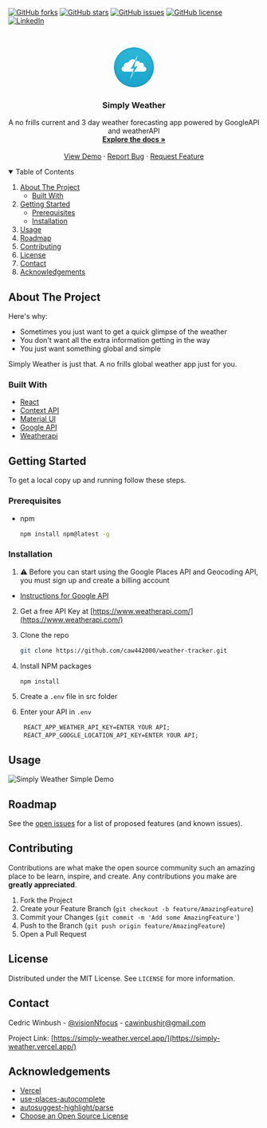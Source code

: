 <!--
*** Thanks for checking out the Best-README-Template. If you have a suggestion
*** that would make this better, please fork the repo and create a pull request
*** or simply open an issue with the tag "enhancement".
*** Thanks again! Now go create something AMAZING! :D
-->

<!-- PROJECT SHIELDS -->
<!--
*** I'm using markdown "reference style" links for readability.
*** Reference links are enclosed in brackets [ ] instead of parentheses ( ).
*** See the bottom of this document for the declaration of the reference variables
*** for contributors-url, forks-url, etc. This is an optional, concise syntax you may use.
*** https://www.markdownguide.org/basic-syntax/#reference-style-links
-->



[![GitHub forks][forks-shield]][forks-url]
[![GitHub stars][stars-shield]][stars-url]
[![GitHub issues][issues-shield]][issues-url]
[![GitHub license][license-shield]][license-url]
[![LinkedIn][linkedin-shield]][linkedin-url]



<!-- PROJECT LOGO -->
<br />
<p align="center">
  <a href="https://github.com/caw442000/weather-tracker">
    <img src="src/assets/images/weather.png" alt="Logo" width="80" height="80">
  </a>

  <h3 align="center">Simply Weather</h3>

  <p align="center">
    A no frills current and 3 day weather forecasting app powered by GoogleAPI and weatherAPI
    <br />
    <a href="https://github.com/caw442000/weather-tracker"><strong>Explore the docs »</strong></a>
    <br />
    <br />
    <a href="https://github.com/caw442000/weather-tracker">View Demo</a>
    ·
    <a href="https://github.com/caw442000/weather-tracker/issues">Report Bug</a>
    ·
    <a href="https://github.com/caw442000/weather-tracker/issues">Request Feature</a>
  </p>
</p>

<!-- TABLE OF CONTENTS -->
<details open="open">
  <summary>Table of Contents</summary>
  <ol>
    <li>
      <a href="#about-the-project">About The Project</a>
      <ul>
        <li><a href="#built-with">Built With</a></li>
      </ul>
    </li>
    <li>
      <a href="#getting-started">Getting Started</a>
      <ul>
        <li><a href="#prerequisites">Prerequisites</a></li>
        <li><a href="#installation">Installation</a></li>
      </ul>
    </li>
    <li><a href="#usage">Usage</a></li>
    <li><a href="#roadmap">Roadmap</a></li>
    <li><a href="#contributing">Contributing</a></li>
    <li><a href="#license">License</a></li>
    <li><a href="#contact">Contact</a></li>
    <li><a href="#acknowledgements">Acknowledgements</a></li>
  </ol>
</details>

<!-- ABOUT THE PROJECT -->

## About The Project


Here's why:

- Sometimes you just want to get a quick glimpse of the weather
- You don't want all the extra information getting in the way
- You just want something global and simple

Simply Weather is just that.  A no frills global weather app just for you.

### Built With

- [React](https://reactjs.org/)
- [Context API](https://reactjs.org/docs/context.html)
- [Material UI](https://material-ui.com/)
- [Google API](https://cloud.google.com/)
- [Weatherapi](https://www.weatherapi.com/)



<!-- GETTING STARTED -->

## Getting Started

To get a local copy up and running follow these steps.

### Prerequisites

- npm
  ```sh
  npm install npm@latest -g
  ```

### Installation

1. ⚠️ Before you can start using the Google Places API and Geocoding API, you must sign up and create a billing account

- [Instructions for Google API](https://developers.google.com/places/web-service/get-api-key)

2. Get a free API Key at [https://www.weatherapi.com/](https://www.weatherapi.com/)

3. Clone the repo
   ```sh
   git clone https://github.com/caw442000/weather-tracker.git
   ```
4. Install NPM packages
   ```sh
   npm install
   ```
5. Create a `.env` file in src folder


6. Enter your API in `.env`
   ```JS
    REACT_APP_WEATHER_API_KEY=ENTER YOUR API;
    REACT_APP_GOOGLE_LOCATION_API_KEY=ENTER YOUR API;
   ```

<!-- USAGE EXAMPLES -->

## Usage

![Simply Weather Simple Demo](https://github.com/caw442000/weather-tracker/blob/contextapi/demo/simplyweather.gif?raw=true)

<!-- ROADMAP -->

## Roadmap

See the [open issues](https://github.com/caw442000/weather-tracker/issues) for a list of proposed features (and known issues).

<!-- CONTRIBUTING -->

## Contributing

Contributions are what make the open source community such an amazing place to be learn, inspire, and create. Any contributions you make are **greatly appreciated**.

1. Fork the Project
2. Create your Feature Branch (`git checkout -b feature/AmazingFeature`)
3. Commit your Changes (`git commit -m 'Add some AmazingFeature'`)
4. Push to the Branch (`git push origin feature/AmazingFeature`)
5. Open a Pull Request

<!-- LICENSE -->

## License

Distributed under the MIT License. See `LICENSE` for more information.

<!-- CONTACT -->

## Contact

Cedric Winbush - [@visionNfocus](https://twitter.com/visionNfocus) - cawinbushjr@gmail.com

Project Link: [https://simply-weather.vercel.app/](https://simply-weather.vercel.app/)

<!-- ACKNOWLEDGEMENTS -->

## Acknowledgements


- [Vercel](https://vercel.com/)
- [use-places-autocomplete](https://github.com/wellyshen/use-places-autocomplete)
- [autosuggest-highlight/parse](https://github.com/moroshko/autosuggest-highlight)
- [Choose an Open Source License](https://choosealicense.com)


<!-- MARKDOWN LINKS & IMAGES -->
<!-- https://www.markdownguide.org/basic-syntax/#reference-style-links -->


[forks-shield]: https://img.shields.io/github/forks/caw442000/weather-tracker?style=for-the-badge
[forks-url]: https://github.com/caw442000/weather-tracker/network
[stars-shield]: https://img.shields.io/github/stars/caw442000/weather-tracker?style=for-the-badge
[stars-url]: https://github.com/caw442000/weather-tracker/stargazers
[issues-shield]: https://img.shields.io/github/issues/caw442000/weather-tracker?style=for-the-badge
[issues-url]: https://github.com/caw442000/weather-tracker/issues
[license-shield]: https://img.shields.io/github/license/caw442000/weather-tracker?style=for-the-badge
[license-url]: https://github.com/caw442000/weather-tracker/blob/main/LICENSE
[linkedin-shield]: https://img.shields.io/badge/-LinkedIn-black.svg?style=for-the-badge&logo=linkedin&colorB=555
[linkedin-url]: https://www.linkedin.com/in/cedricwinbush/
[product-screenshot]: demo\simply_weather_screenshot.png


